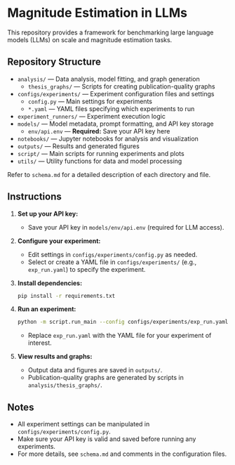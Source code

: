 # Magnitude Estimation in LLMs

This repository provides a framework for benchmarking large language models (LLMs) on scale and magnitude estimation tasks.

## Repository Structure

- `analysis/` — Data analysis, model fitting, and graph generation
  - `thesis_graphs/` — Scripts for creating publication-quality graphs
- `configs/experiments/` — Experiment configuration files and settings
  - `config.py` — Main settings for experiments
  - `*.yaml` — YAML files specifying which experiments to run
- `experiment_runners/` — Experiment execution logic
- `models/` — Model metadata, prompt formatting, and API key storage
  - `env/api.env` — **Required:** Save your API key here
- `notebooks/` — Jupyter notebooks for analysis and visualization
- `outputs/` — Results and generated figures
- `script/` — Main scripts for running experiments and plots
- `utils/` — Utility functions for data and model processing

Refer to `schema.md` for a detailed description of each directory and file.

## Instructions

1. **Set up your API key:**
   - Save your API key in `models/env/api.env` (required for LLM access).

2. **Configure your experiment:**
   - Edit settings in `configs/experiments/config.py` as needed.
   - Select or create a YAML file in `configs/experiments/` (e.g., `exp_run.yaml`) to specify the experiment.

3. **Install dependencies:**
   ```bash
   pip install -r requirements.txt
   ```

4. **Run an experiment:**
   ```bash
   python -m script.run_main --config configs/experiments/exp_run.yaml
   ```
   - Replace `exp_run.yaml` with the YAML file for your experiment of interest.

5. **View results and graphs:**
   - Output data and figures are saved in `outputs/`.
   - Publication-quality graphs are generated by scripts in `analysis/thesis_graphs/`.

## Notes
- All experiment settings can be manipulated in `configs/experiments/config.py`.
- Make sure your API key is valid and saved before running any experiments.
- For more details, see `schema.md` and comments in the configuration files.
